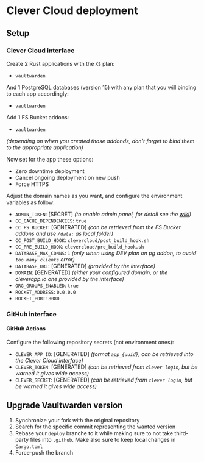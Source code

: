# Clever Cloud deployment

## Setup

### Clever Cloud interface

Create 2 Rust applications with the `XS` plan:
* `vaultwarden`

And 1 PostgreSQL databases (version 15) with any plan that you will binding to each app accordingly:
* `vaultwarden`

Add 1 FS Bucket addons:
* `vaultwarden`

_(depending on when you created those addonds, don't forget to bind them to the appropriate application)_

Now set for the app these options:
* Zero downtime deployment
* Cancel ongoing deployment on new push
* Force HTTPS

Adjust the domain names as you want, and configure the environment variables as follow:
* `ADMIN_TOKEN`: [SECRET] _(to enable admin panel, for detail see the [wiki](https://github.com/dani-garcia/vaultwarden/wiki/Enabling-admin-page#secure-the-admin_token))_
* `CC_CACHE_DEPENDENCIES`: `true`
* `CC_FS_BUCKET`: [GENERATED] _(can be retrieved from the FS Bucket addons and use `/data:` as local folder)_
* `CC_POST_BUILD_HOOK`: `clevercloud/post_build_hook.sh`
* `CC_PRE_BUILD_HOOK`: `clevercloud/pre_build_hook.sh`
* `DATABASE_MAX_CONNS`: `1` _(only when using DEV plan on pg addon, to avoid `too many clients` error)_
* `DATABASE_URL`: [GENERATED] _(provided by the interface)_
* `DOMAIN`: [GENERATED] _(either your configured domain, or the cleverapp.io one provided by the interface)_
* `ORG_GROUPS_ENABLED`: `true`
* `ROCKET_ADDRESS`: `0.0.0.0`
* `ROCKET_PORT`: `8080`

### GitHub interface

#### GitHub Actions

Configure the following repository secrets (not environment ones):

- `CLEVER_APP_ID`: [GENERATED] _(format `app_{uuid}`, can be retrieved into the Clever Cloud interface)_
- `CLEVER_TOKEN`: [GENERATED] _(can be retrieved from `clever login`, but be warned it gives wide access)_
- `CLEVER_SECRET`: [GENERATED] _(can be retrieved from `clever login`, but be warned it gives wide access)_

## Upgrade Vaultwarden version

1. Synchronize your fork with the original repository
2. Search for the specific commit representing the wanted version
3. Rebase your `deploy` branche to it while making sure to not take third-party files into `.github`. Make also sure to keep local changes in `Cargo.toml`
4. Force-push the branch